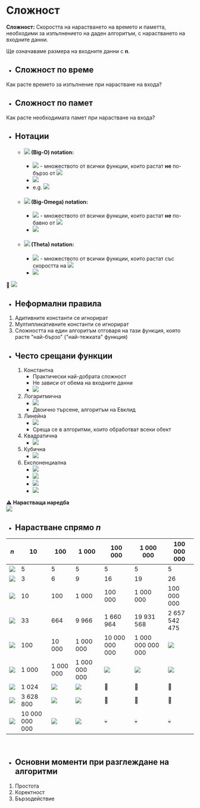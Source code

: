 # Сложност
**Сложност:** Скоростта на нарастването на времето и паметта, необходими за изпълнението на даден алгоритъм, с нарастването на входните данни.

Ще означаваме размера на входните данни с **n**.

* ## Сложност по време
Как расте времето за изпълнение при нарастване на входа?

* ## Сложност по памет
Как расте необходимата памет при нарастване на входа?

* ## Нотации
    * #### <img src="https://render.githubusercontent.com/render/math?math=\color{orangered}O"> **(Big-O) notation**:
        * <img src="https://render.githubusercontent.com/render/math?math=\color{orangered}O(f)"> - множеството от всички функции, които растат **не** по-бързо от <img src="https://render.githubusercontent.com/render/math?math=\color{orangered}f">
      * <img src="https://render.githubusercontent.com/render/math?math=\color{orangered}O(f)=\{g\ |\ g \preceq f\}">
      * e.g. <img src="https://render.githubusercontent.com/render/math?math=\color{orangered}O(n^2)=\{n^2,n,1,\log n, \ldots\}">
    * #### <img src="https://render.githubusercontent.com/render/math?math=\color{orangered}\Omega"> **(Big-Omega) notation**:
        * <img src="https://render.githubusercontent.com/render/math?math=\color{orangered}\Omega(f)"> - множеството от всички функции, които растат **не** по-бавно от <img src="https://render.githubusercontent.com/render/math?math=\color{orangered}f">
        * <img src="https://render.githubusercontent.com/render/math?math=\color{orangered}\Omega(f)=\{g\ |\ g \succeq f\}">
    * #### <img src="https://render.githubusercontent.com/render/math?math=\color{orangered}\Theta"> **(Theta) notation**:
        * <img src="https://render.githubusercontent.com/render/math?math=\color{orangered}\Theta(f)"> - множеството от всички функции, които растат със скоростта на <img src="https://render.githubusercontent.com/render/math?math=\color{orangered}f">
        * <img src="https://render.githubusercontent.com/render/math?math=\color{orangered}\Theta(f)=\{g\ |\ g \simeq f\}">

:round_pushpin:
<img src="https://render.githubusercontent.com/render/math?math=\color{orangered}\forall \! \! f\ \ \ O(f) \cap \Omega(f) = \Theta(f)">

* ## Неформални правила
1. Адитивните константи се игнорират
2. Мултипликативните константи се игнорират
3. Сложността на един алгоритъм отговаря на тази функция, която расте "най-бързо" ("най-тежката" функция)

* ## Често срещани функции
  1. Константна
        * Практически най-добрата сложност
        * Не зависи от обема на входните данни
        * <img src="https://render.githubusercontent.com/render/math?math=\color{orangered}O(1)">
  2. Логаритмична
        * <img src="https://render.githubusercontent.com/render/math?math=\color{orangered}O(\log(n))">
        * Двоично търсене, алгоритъм на Евклид
  3. Линейна
        * <img src="https://render.githubusercontent.com/render/math?math=\color{orangered}O(n)">
        * Среща се в алгоритми, които обработват всеки обект
  4. Квадратична
        * <img src="https://render.githubusercontent.com/render/math?math=\color{orangered}O(n^2)">
  5. Кубична
        * <img src="https://render.githubusercontent.com/render/math?math=\color{orangered}O(n^3)">
  6. Експоненциална
        * <img src="https://render.githubusercontent.com/render/math?math=\color{orangered}O(2^n)">
        * <img src="https://render.githubusercontent.com/render/math?math=\color{orangered}O(n!)">
        *  <img src="https://render.githubusercontent.com/render/math?math=\color{orangered}O(n^n)">
        * <img src="https://render.githubusercontent.com/render/math?math=\color{orangered}O(2^{n^2})">

:warning: **Нарастваща наредба**\
<img src="https://render.githubusercontent.com/render/math?math=\color{orangered}\log(n) \prec \sqrt{n} \prec n \prec n \log n \prec n^2 \prec n^3 \prec 2^n \prec n! \prec n^n \prec 2^{n^2}">

* ## Нарастване спрямо *n*

| *n* | 10 | 100 | 1 000 | 100 000 | 1 000 000 | 100 000 000 |
| --- | --- | --- | --- | --- | --- | --- |
| <img src="https://render.githubusercontent.com/render/math?math=\color{orangered}const = 5"> | 5 | 5 | 5 | 5 | 5 | 5 |
| <img src="https://render.githubusercontent.com/render/math?math=\color{orangered}\log(n)"> | 3 | 6 | 9 | 16 | 19 | 26 |
| <img src="https://render.githubusercontent.com/render/math?math=\color{orangered}n"> | 10 | 100 | 1 000 | 100 000 | 1 000 000 | 100 000 000 |
| <img src="https://render.githubusercontent.com/render/math?math=\color{orangered}n \log(n)"> | 33 | 664 | 9 966 | 1 660 964 | 19 931 568 | 2 657 542 475 |
| <img src="https://render.githubusercontent.com/render/math?math=\color{orangered}n^2"> | 100 | 10 000 | 1 000 000 | 10 000 000 000 | 1 000 000 000 000 | <img src="https://render.githubusercontent.com/render/math?math=\color{orangered}10^16"> |
| <img src="https://render.githubusercontent.com/render/math?math=\color{orangered}n^3">| 1 000 | 1 000 000 | 1 000 000 000 | <img src="https://render.githubusercontent.com/render/math?math=\color{orangered}10^15"> | <img src="https://render.githubusercontent.com/render/math?math=\color{orangered}10^18"> | <img src="https://render.githubusercontent.com/render/math?math=\color{orangered}10^24"> |
| <img src="https://render.githubusercontent.com/render/math?math=\color{orangered}2^n"> | 1 024 | <img src="https://render.githubusercontent.com/render/math?math=\color{orangered}10^30"> | <img src="https://render.githubusercontent.com/render/math?math=\color{orangered}10^300"> | :turtle: | :turtle: | :turtle: |
| <img src="https://render.githubusercontent.com/render/math?math=\color{orangered}\!\!n!"> | 3 628 800 | <img src="https://render.githubusercontent.com/render/math?math=\color{orangered}10^157"> | <img src="https://render.githubusercontent.com/render/math?math=\color{orangered}10^2567"> | :snail: | :snail: | :snail: |
| <img src="https://render.githubusercontent.com/render/math?math=\color{orangered}n^n"> | 10 000 000 000 | <img src="https://render.githubusercontent.com/render/math?math=\color{orangered}10^200"> | <img src="https://render.githubusercontent.com/render/math?math=\color{orangered}10^3000"> | :skull: | :skull: | :skull: |

&nbsp;
* ## Основни моменти при разглеждане на алгоритми
1. Простота
2. Коректност
3. Бързодействие
